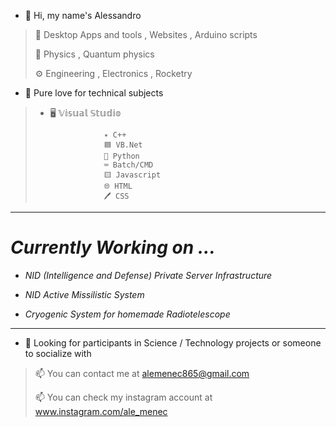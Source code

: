 
- 👋 Hi, my name's Alessandro

> 📲 Desktop Apps and tools , Websites , Arduino scripts
> 
> 🔬 Physics , Quantum physics
>
> ⚙️ Engineering , Electronics , Rocketry


- 👀 Pure love for technical subjects

> - 🖥️ 𝕍𝕚𝕤𝕦𝕒𝕝 𝕊𝕥𝕦𝕕𝕚𝕠
> 
>                   ✴️ C++
>                   🟦 VB.Net
>                   🐍 Python
>                   ⌨ Batch/CMD
>                   🟨 Javascript
>                   🌐 HTML
>                   🖊️ CSS
>                   
___
# *Currently Working on ...*

 - *NID (Intelligence and Defense) Private Server Infrastructure*
 - *NID Active Missilistic System*
 
 - *Cryogenic System for homemade Radiotelescope*
 
___
- 💞️ Looking for participants in Science / Technology projects or someone to socialize with

> 📫 You can contact me at alemenec865@gmail.com
> 
> 📫 You can check my instagram account at www.instagram.com/ale_menec

